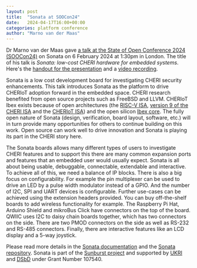 ```yaml
---
layout: post
title:  "Sonata at SOOCon24"
date:   2024-04-17T16:00+00:00
categories: platform conference
author: "Marno van der Maas"
---
```


Dr Marno van der Maas gave [a talk at the State of Open Conference 2024 (SOOCon24)](https://stateofopencon2024.sched.com/event/1Xl43) on Sonata on 6 February 2024 at 1:30pm in London. The title of his talk is *Sonata: low-cost CHERI hardware for embedded systems*. Here's the [handout for the presentation](https://www.sunburst-project.org/pdf/SOOCon24_Sonata_handout.pdf) and a [video recording](https://redirect.invidious.io/watch?v=_FGfRwKSfDg).

Sonata is a low cost development board for investigating CHERI security enhancements. This talk introduces Sonata as the platform to drive CHERIoT adoption forward in the embedded space. CHERI research benefited from open source projects such as FreeBSD and LLVM. CHERIoT Ibex exists because of open architectures (the [RISC-V ISA](https://riscv.org/technical/specifications/), [version 9 of the CHERI ISA](https://www.cl.cam.ac.uk/techreports/UCAM-CL-TR-987.pdf) and the [CHERIoT ISA](https://www.microsoft.com/en-us/research/publication/cheriot-rethinking-security-for-low-cost-embedded-systems/)) and the open silicon [Ibex core](https://github.com/lowRISC/ibex). The fully open nature of Sonata (design, verification, board layout, software, etc.) will in turn provide many opportunities for others to continue building on this work. Open source can work well to drive innovation and Sonata is playing its part in the CHERI story here.

The Sonata boards allows many different types of users to investigate CHERI features and to support this there are many common expansion ports and features that an embedded user would usually expect. Sonata is all about being usable, debuggable, connectable, extendable and interactive. To achieve all of this, we need a balance of IP blocks. There is also a big focus on configurability. For example the pin multiplexer can be used to drive an LED by a pulse width modulator instead of a GPIO. And the number of I2C, SPI and UART devices is configurable. Further use-cases can be achieved using the extension headers provided. You can buy off-the-shelf boards to add wireless functionality for example. The Raspberry Pi Hat, Arduino Shield and mikroBus Click have connectors on the top of the board. QWIIC uses I2C to daisy chain boards together, which has two connectors on the side. There are two PMOD connectors on the side as well as RS-232 and RS-485 connectors. Finally, there are interactive features like an LCD display and a 5-way joystick.

Please read more details in the [Sonata documentation](https://lowrisc.org/sonata-system/) and the [Sonata repository](https://github.com/lowRISC/sonata-system). Sonata is part of the [Sunburst project](https://www.sunburst-project.org/) and supported by [UKRI](https://www.ukri.org/) and [DSbD](https://www.dsbd.tech/) under Grant Number 107540.
